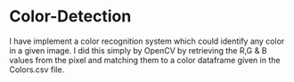 # Color-Detection
I have implement a color recognition system which could identify any color in a given image. I did this simply by OpenCV by retrieving the R,G & B values from the pixel and matching them to a color dataframe given in the Colors.csv file.
